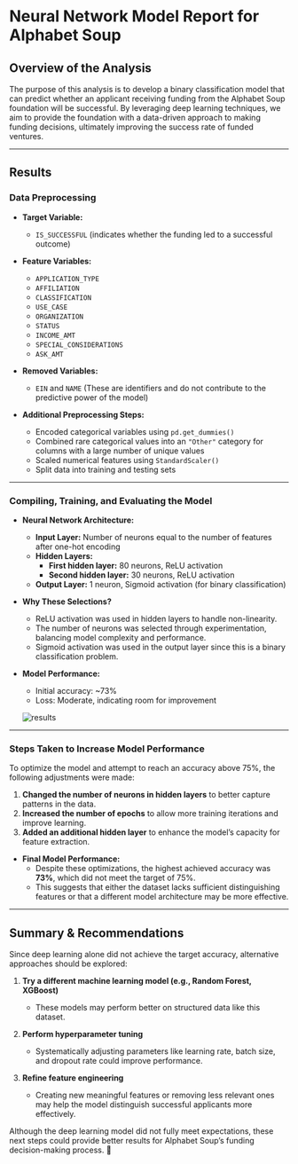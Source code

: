 # **Neural Network Model Report for Alphabet Soup**

## **Overview of the Analysis**
The purpose of this analysis is to develop a binary classification model that can predict whether an applicant receiving funding from the Alphabet Soup foundation will be successful. By leveraging deep learning techniques, we aim to provide the foundation with a data-driven approach to making funding decisions, ultimately improving the success rate of funded ventures.

---

## **Results**

### **Data Preprocessing**
- **Target Variable:**  
  - `IS_SUCCESSFUL` (indicates whether the funding led to a successful outcome)
  
- **Feature Variables:**  
  - `APPLICATION_TYPE`  
  - `AFFILIATION`  
  - `CLASSIFICATION`  
  - `USE_CASE`  
  - `ORGANIZATION`  
  - `STATUS`  
  - `INCOME_AMT`  
  - `SPECIAL_CONSIDERATIONS`  
  - `ASK_AMT`  

- **Removed Variables:**  
  - `EIN` and `NAME` (These are identifiers and do not contribute to the predictive power of the model)

- **Additional Preprocessing Steps:**  
  - Encoded categorical variables using `pd.get_dummies()`  
  - Combined rare categorical values into an `"Other"` category for columns with a large number of unique values  
  - Scaled numerical features using `StandardScaler()`  
  - Split data into training and testing sets  

---

### **Compiling, Training, and Evaluating the Model**
- **Neural Network Architecture:**  
  - **Input Layer:** Number of neurons equal to the number of features after one-hot encoding  
  - **Hidden Layers:**
    - **First hidden layer:** 80 neurons, ReLU activation  
    - **Second hidden layer:** 30 neurons, ReLU activation  
  - **Output Layer:** 1 neuron, Sigmoid activation (for binary classification)  

- **Why These Selections?**  
  - ReLU activation was used in hidden layers to handle non-linearity.  
  - The number of neurons was selected through experimentation, balancing model complexity and performance.  
  - Sigmoid activation was used in the output layer since this is a binary classification problem.  

- **Model Performance:**  
  - Initial accuracy: ~73%  
  - Loss: Moderate, indicating room for improvement  

  ![results](../deep-learning-challenge/First%20model%20results.png)

---

### **Steps Taken to Increase Model Performance**  
To optimize the model and attempt to reach an accuracy above 75%, the following adjustments were made:  

1. **Changed the number of neurons in hidden layers** to better capture patterns in the data.  
2. **Increased the number of epochs** to allow more training iterations and improve learning.  
3. **Added an additional hidden layer** to enhance the model’s capacity for feature extraction.  

- **Final Model Performance:**  
  - Despite these optimizations, the highest achieved accuracy was **73%**, which did not meet the target of 75%.  
  - This suggests that either the dataset lacks sufficient distinguishing features or that a different model architecture may be more effective.  

---

## **Summary & Recommendations**
Since deep learning alone did not achieve the target accuracy, alternative approaches should be explored:  

1. **Try a different machine learning model (e.g., Random Forest, XGBoost)**  
   - These models may perform better on structured data like this dataset.  

2. **Perform hyperparameter tuning**  
   - Systematically adjusting parameters like learning rate, batch size, and dropout rate could improve performance.  

3. **Refine feature engineering**  
   - Creating new meaningful features or removing less relevant ones may help the model distinguish successful applicants more effectively.  

Although the deep learning model did not fully meet expectations, these next steps could provide better results for Alphabet Soup’s funding decision-making process. 🚀
